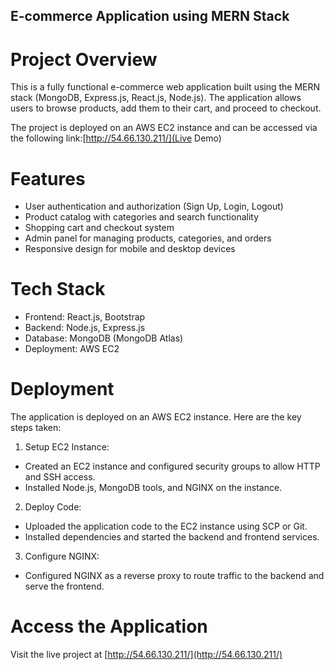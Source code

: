 ## E-commerce Application using MERN Stack

# Project Overview
This is a fully functional e-commerce web application built using the MERN stack (MongoDB, Express.js, React.js, Node.js). The application allows users to browse products, add them to their cart, and proceed to checkout.

The project is deployed on an AWS EC2 instance and can be accessed via the following link:[http://54.66.130.211/](Live Demo)

# Features
- User authentication and authorization (Sign Up, Login, Logout)
- Product catalog with categories and search functionality
- Shopping cart and checkout system
- Admin panel for managing products, categories, and orders
- Responsive design for mobile and desktop devices

# Tech Stack
- Frontend: React.js, Bootstrap
- Backend: Node.js, Express.js
- Database: MongoDB (MongoDB Atlas)
- Deployment: AWS EC2

# Deployment
The application is deployed on an AWS EC2 instance. Here are the key steps taken:
1. Setup EC2 Instance:
- Created an EC2 instance and configured security groups to allow HTTP and SSH access.
- Installed Node.js, MongoDB tools, and NGINX on the instance.
2. Deploy Code:
- Uploaded the application code to the EC2 instance using SCP or Git.
- Installed dependencies and started the backend and frontend services.
3. Configure NGINX:
- Configured NGINX as a reverse proxy to route traffic to the backend and serve the frontend.

# Access the Application
Visit the live project at [http://54.66.130.211/](http://54.66.130.211/)
